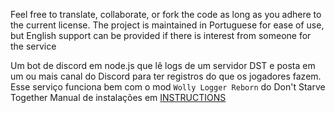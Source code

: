 Feel free to translate, collaborate, or fork the code as long as you adhere to the current license.
The project is maintained in Portuguese for ease of use, but English support can be provided if there is interest from someone for the service

Um bot de discord em node.js que lê logs de um servidor DST e posta em um ou mais canal do Discord para ter registros do que os jogadores fazem.
Esse serviço funciona bem com o mod ``Wolly Logger Reborn`` do Don't Starve Together
Manual de instalações em [INSTRUCTIONS](https://github.com/Pryzinho/WilsonLog/blob/main/INSTRUCTIONS.md)
